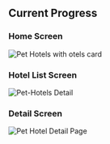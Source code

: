 ## Current Progress

### Home Screen

![Pet Hotels with otels card](https://user-images.githubusercontent.com/93818025/187896493-e1893524-2e44-49c8-a53a-a5f0afe17261.png)

### Hotel List Screen

![Pet-Hotels Detail](https://user-images.githubusercontent.com/93818025/190384053-826b41ba-11e9-480b-83db-99e67ef3b07b.png)

### Detail Screen

![Pet Hotel Detail Page](https://user-images.githubusercontent.com/93818025/187670893-65131cfe-edde-4476-9a52-60231748e56f.png)
